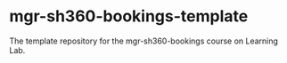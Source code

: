 # mgr-sh360-bookings-template
The template repository for the mgr-sh360-bookings course on Learning Lab.
